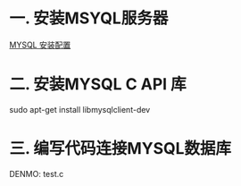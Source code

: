 # 一. 安装MSYQL服务器
[MYSQL 安装配置](https://blog.csdn.net/qq_41905706/article/details/122837762 "网上链接")

# 二. 安装MYSQL C API 库
sudo apt-get install libmysqlclient-dev

# 三. 编写代码连接MYSQL数据库
DENMO: test.c